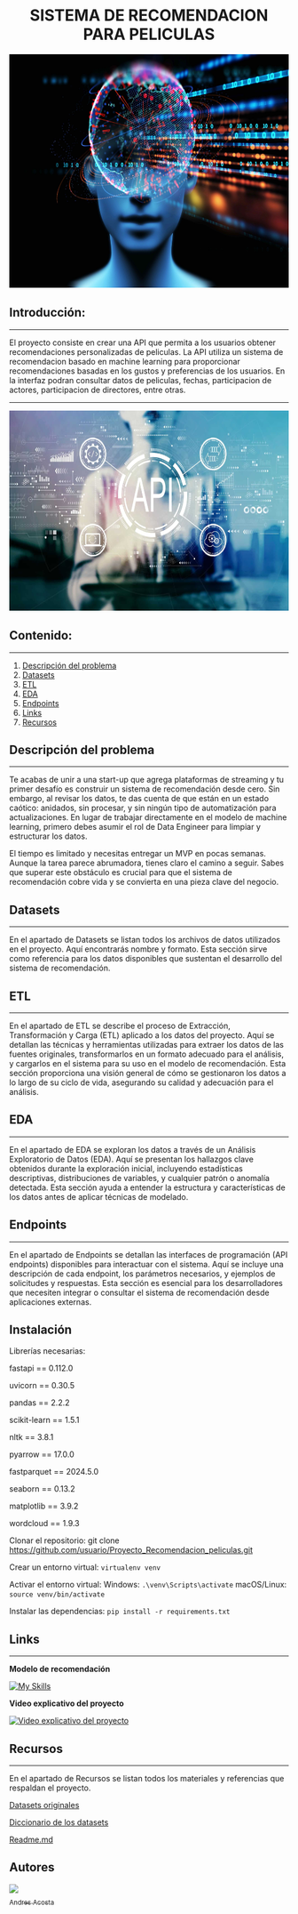 <h1 align= 'center'> SISTEMA DE RECOMENDACION PARA PELICULAS </h1>

<p align="center">
<img src="./image/sistema_recomendacion.jpeg" alt="Sistema_recomendacion" width="700" height="420"/>
</p>

## Introducción:
---
El proyecto consiste en crear una API que permita a los usuarios obtener recomendaciones personalizadas de peliculas. La API utiliza un sistema de recomendacion basado en machine learning para proporcionar recomendaciones basadas en los gustos y preferencias de los usuarios. En la interfaz podran consultar datos de peliculas, fechas, participacion de actores, participacion de directores, entre otras.

---
<p align="center">
<img src="./image/API2.jpg" alt="API" width="700" height="360"/>
</p>


## Contenido:
---
1. [Descripción del problema](#descripción-del-problema)
2. [Datasets](#datasets)
3. [ETL](#etl)
4. [EDA](#eda)
5. [Endpoints](#endpoints)
6. [Links](#links)
7. [Recursos](#recursos)

## Descripción del problema
---

Te acabas de unir a una start-up que agrega plataformas de streaming y tu primer desafío es construir un sistema de recomendación desde cero. Sin embargo, al revisar los datos, te das cuenta de que están en un estado caótico: anidados, sin procesar, y sin ningún tipo de automatización para actualizaciones. En lugar de trabajar directamente en el modelo de machine learning, primero debes asumir el rol de Data Engineer para limpiar y estructurar los datos.

El tiempo es limitado y necesitas entregar un MVP en pocas semanas. Aunque la tarea parece abrumadora, tienes claro el camino a seguir. Sabes que superar este obstáculo es crucial para que el sistema de recomendación cobre vida y se convierta en una pieza clave del negocio.

## Datasets
---

En el apartado de Datasets se listan todos los archivos de datos utilizados en el proyecto. Aquí encontrarás nombre y formato. Esta sección sirve como referencia para los datos disponibles que sustentan el desarrollo del sistema de recomendación.

## ETL
---

En el apartado de ETL se describe el proceso de Extracción, Transformación y Carga (ETL) aplicado a los datos del proyecto. Aquí se detallan las técnicas y herramientas utilizadas para extraer los datos de las fuentes originales, transformarlos en un formato adecuado para el análisis, y cargarlos en el sistema para su uso en el modelo de recomendación. Esta sección proporciona una visión general de cómo se gestionaron los datos a lo largo de su ciclo de vida, asegurando su calidad y adecuación para el análisis.

## EDA
---

En el apartado de EDA se exploran los datos a través de un Análisis Exploratorio de Datos (EDA). Aquí se presentan los hallazgos clave obtenidos durante la exploración inicial, incluyendo estadísticas descriptivas, distribuciones de variables, y cualquier patrón o anomalía detectada. Esta sección ayuda a entender la estructura y características de los datos antes de aplicar técnicas de modelado.

## Endpoints
---

En el apartado de Endpoints se detallan las interfaces de programación (API endpoints) disponibles para interactuar con el sistema. Aquí se incluye una descripción de cada endpoint, los parámetros necesarios, y ejemplos de solicitudes y respuestas. Esta sección es esencial para los desarrolladores que necesiten integrar o consultar el sistema de recomendación desde aplicaciones externas.

## Instalación

Librerías necesarias: 

fastapi == 0.112.0

uvicorn == 0.30.5

pandas == 2.2.2

scikit-learn == 1.5.1

nltk == 3.8.1

pyarrow == 17.0.0

fastparquet == 2024.5.0

seaborn == 0.13.2

matplotlib == 3.9.2

wordcloud == 1.9.3

Clonar el repositorio: git clone https://github.com/usuario/Proyecto_Recomendacion_peliculas.git

Crear un entorno virtual: ``virtualenv venv``

Activar el entorno virtual: Windows: ``.\venv\Scripts\activate`` macOS/Linux: ``source venv/bin/activate``

Instalar las dependencias: ``pip install -r requirements.txt``

## Links
---
**Modelo de recomendación**

[![My Skills](https://go-skill-icons.vercel.app/api/icons?i=fastapi)](https://proyecto-recomendacion-peliculas.onrender.com/docs)

**Video explicativo del proyecto**

[![Video explicativo del proyecto](https://go-skill-icons.vercel.app/api/icons?i=chrome&theme=light)](https://drive.google.com/file/d/1HmqHJbbQn0vvVUBt5Za3ZZgU2BbHOm5g/view?usp=sharing)

## Recursos
---

En el apartado de Recursos se listan todos los materiales y referencias que respaldan el proyecto.

[Datasets originales](https://drive.google.com/drive/folders/15QflnV1gcbI1iVRtJzm5AiI3cg5Rnu8q?usp=sharing)

[Diccionario de los datasets](https://docs.google.com/spreadsheets/d/1k7G3uLoSf2M4ZTqusWFMwY0Pmiz8Sb-V_Y7SMI3vOV8/edit?usp=sharing)

[Readme.md](https://drive.google.com/file/d/1sjmW1aYIhDFia1Rx2SlBvqjn9GFluRtM/view?usp=sharing)

## Autores
[<img src="https://avatars.githubusercontent.com/u/143465990?s=64&v=4" width=100><br><sub>Andres Acosta</sub>](https://github.com/EAndresAcosta)